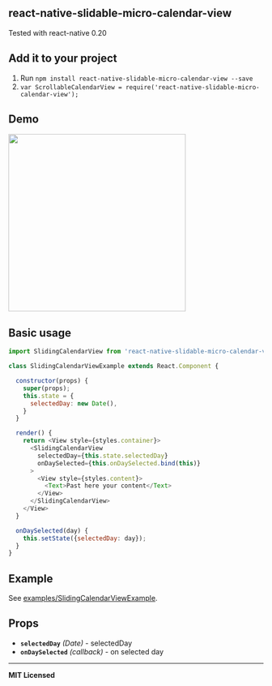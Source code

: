 ## react-native-slidable-micro-calendar-view

Tested with react-native 0.20

## Add it to your project

1. Run `npm install react-native-slidable-micro-calendar-view --save`
2. `var ScrollableCalendarView = require('react-native-slidable-micro-calendar-view');`



## Demo
<a href="https://github.com/derskeal/react-native-slidable-micro-calendar-view/blob/master/demo.gif"><img src="https://github.com/derskeal/react-native-slidable-micro-calendar-view/blob/master/demo.gif" width="350"></a>

## Basic usage

```javascript
import SlidingCalendarView from 'react-native-slidable-micro-calendar-view';

class SlidingCalendarViewExample extends React.Component {

  constructor(props) {
    super(props);
    this.state = {
      selectedDay: new Date(),
    }
  }

  render() {
    return <View style={styles.container}>
      <SlidingCalendarView
        selectedDay={this.state.selectedDay}
        onDaySelected={this.onDaySelected.bind(this)}
      >
        <View style={styles.content}>
          <Text>Past here your content</Text>
        </View>
      </SlidingCalendarView>
    </View>
  }

  onDaySelected(day) {
    this.setState({selectedDay: day});
  }
}
```

## Example

See
[examples/SlidingCalendarViewExample](https://github.com/derskeal/react-native-slidable-micro-calendar-view/tree/master/examples/SlidingCalendarViewExample).

## Props

- **`selectedDay`** _(Date)_ - selectedDay
- **`onDaySelected`**  _(callback)_ - on selected day
---

**MIT Licensed**
